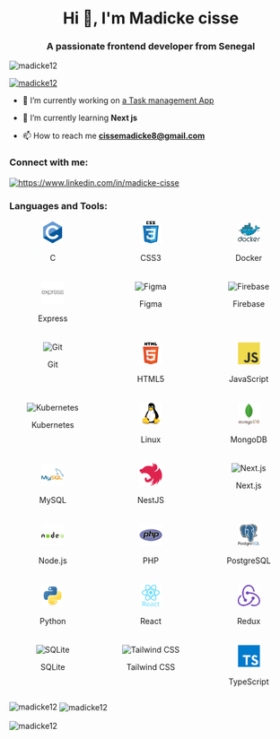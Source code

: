 <h1 align="center">Hi 👋, I'm Madicke cisse</h1>
<h3 align="center">A passionate frontend developer from Senegal</h3>

<p align="left"> <img src="https://komarev.com/ghpvc/?username=madicke12&label=Profile%20views&color=0e75b6&style=flat" alt="madicke12" /> </p>

<p align="left"> <a href="https://github.com/ryo-ma/github-profile-trophy"><img src="https://github-profile-trophy.vercel.app/?username=madicke12" alt="madicke12" /></a> </p>

- 🔭 I’m currently working on [a Task management App](https://github.com/madicke12/madicke-s-task-manangement-app)

- 🌱 I’m currently learning **Next js**

- 📫 How to reach me **cissemadicke8@gmail.com**

<h3 align="left">Connect with me:</h3>
<p align="left">
<a href="https://linkedin.com/in/https://www.linkedin.com/in/madicke-cisse" target="blank"><img align="center" src="https://raw.githubusercontent.com/rahuldkjain/github-profile-readme-generator/master/src/images/icons/Social/linked-in-alt.svg" alt="https://www.linkedin.com/in/madicke-cisse" height="30" width="40" /></a>
</p>

<h3 align="left">Languages and Tools:</h3>

<div style="display: grid; grid-template-columns: repeat(auto-fill, minmax(120px, 1fr)); gap: 20px; text-align: center;">

  <!-- C -->
  <div style="text-align: center;">
    <img src="https://raw.githubusercontent.com/devicons/devicon/master/icons/c/c-original.svg" alt="C" width="40" height="40"/>
    <p>C</p>
  </div>

  <!-- CSS3 -->
  <div style="text-align: center;">
    <img src="https://raw.githubusercontent.com/devicons/devicon/master/icons/css3/css3-original-wordmark.svg" alt="CSS3" width="40" height="40"/>
    <p>CSS3</p>
  </div>

  <!-- Docker -->
  <div style="text-align: center;">
    <img src="https://raw.githubusercontent.com/devicons/devicon/master/icons/docker/docker-original-wordmark.svg" alt="Docker" width="40" height="40"/>
    <p>Docker</p>
  </div>

  <!-- Express -->
  <div style="text-align: center;">
    <img src="https://raw.githubusercontent.com/devicons/devicon/master/icons/express/express-original-wordmark.svg" alt="Express" width="40" height="40"/>
    <p>Express</p>
  </div>

  <!-- Figma -->
  <div style="text-align: center;">
    <img src="https://www.vectorlogo.zone/logos/figma/figma-icon.svg" alt="Figma" width="40" height="40"/>
    <p>Figma</p>
  </div>

  <!-- Firebase -->
  <div style="text-align: center;">
    <img src="https://www.vectorlogo.zone/logos/firebase/firebase-icon.svg" alt="Firebase" width="40" height="40"/>
    <p>Firebase</p>
  </div>

  <!-- Git -->
  <div style="text-align: center;">
    <img src="https://www.vectorlogo.zone/logos/git-scm/git-scm-icon.svg" alt="Git" width="40" height="40"/>
    <p>Git</p>
  </div>

  <!-- HTML5 -->
  <div style="text-align: center;">
    <img src="https://raw.githubusercontent.com/devicons/devicon/master/icons/html5/html5-original-wordmark.svg" alt="HTML5" width="40" height="40"/>
    <p>HTML5</p>
  </div>

  <!-- JavaScript -->
  <div style="text-align: center;">
    <img src="https://raw.githubusercontent.com/devicons/devicon/master/icons/javascript/javascript-original.svg" alt="JavaScript" width="40" height="40"/>
    <p>JavaScript</p>
  </div>

  <!-- Kubernetes -->
  <div style="text-align: center;">
    <img src="https://www.vectorlogo.zone/logos/kubernetes/kubernetes-icon.svg" alt="Kubernetes" width="40" height="40"/>
    <p>Kubernetes</p>
  </div>

  <!-- Linux -->
  <div style="text-align: center;">
    <img src="https://raw.githubusercontent.com/devicons/devicon/master/icons/linux/linux-original.svg" alt="Linux" width="40" height="40"/>
    <p>Linux</p>
  </div>

  <!-- MongoDB -->
  <div style="text-align: center;">
    <img src="https://raw.githubusercontent.com/devicons/devicon/master/icons/mongodb/mongodb-original-wordmark.svg" alt="MongoDB" width="40" height="40"/>
    <p>MongoDB</p>
  </div>

  <!-- MySQL -->
  <div style="text-align: center;">
    <img src="https://raw.githubusercontent.com/devicons/devicon/master/icons/mysql/mysql-original-wordmark.svg" alt="MySQL" width="40" height="40"/>
    <p>MySQL</p>
  </div>

  <!-- NestJS -->
  <div style="text-align: center;">
    <img src="https://raw.githubusercontent.com/devicons/devicon/master/icons/nestjs/nestjs-plain.svg" alt="NestJS" width="40" height="40"/>
    <p>NestJS</p>
  </div>

  <!-- Next.js -->
  <div style="text-align: center;">
    <img src="https://cdn.worldvectorlogo.com/logos/nextjs-2.svg" alt="Next.js" width="40" height="40"/>
    <p>Next.js</p>
  </div>

  <!-- Node.js -->
  <div style="text-align: center;">
    <img src="https://raw.githubusercontent.com/devicons/devicon/master/icons/nodejs/nodejs-original-wordmark.svg" alt="Node.js" width="40" height="40"/>
    <p>Node.js</p>
  </div>

  <!-- PHP -->
  <div style="text-align: center;">
    <img src="https://raw.githubusercontent.com/devicons/devicon/master/icons/php/php-original.svg" alt="PHP" width="40" height="40"/>
    <p>PHP</p>
  </div>

  <!-- PostgreSQL -->
  <div style="text-align: center;">
    <img src="https://raw.githubusercontent.com/devicons/devicon/master/icons/postgresql/postgresql-original-wordmark.svg" alt="PostgreSQL" width="40" height="40"/>
    <p>PostgreSQL</p>
  </div>

  <!-- Python -->
  <div style="text-align: center;">
    <img src="https://raw.githubusercontent.com/devicons/devicon/master/icons/python/python-original.svg" alt="Python" width="40" height="40"/>
    <p>Python</p>
  </div>

  <!-- React -->
  <div style="text-align: center;">
    <img src="https://raw.githubusercontent.com/devicons/devicon/master/icons/react/react-original-wordmark.svg" alt="React" width="40" height="40"/>
    <p>React</p>
  </div>

  <!-- Redux -->
  <div style="text-align: center;">
    <img src="https://raw.githubusercontent.com/devicons/devicon/master/icons/redux/redux-original.svg" alt="Redux" width="40" height="40"/>
    <p>Redux</p>
  </div>

  <!-- SQLite -->
  <div style="text-align: center;">
    <img src="https://www.vectorlogo.zone/logos/sqlite/sqlite-icon.svg" alt="SQLite" width="40" height="40"/>
    <p>SQLite</p>
  </div>

  <!-- Tailwind CSS -->
  <div style="text-align: center;">
    <img src="https://www.vectorlogo.zone/logos/tailwindcss/tailwindcss-icon.svg" alt="Tailwind CSS" width="40" height="40"/>
    <p>Tailwind CSS</p>
  </div>

  <!-- TypeScript -->
  <div style="text-align: center;">
    <img src="https://raw.githubusercontent.com/devicons/devicon/master/icons/typescript/typescript-original.svg" alt="TypeScript" width="40" height="40"/>
    <p>TypeScript</p>
  </div>

</div>


<p><img align="left" src="https://github-readme-stats.vercel.app/api/top-langs?username=madicke12&show_icons=true&locale=en&layout=compact" alt="madicke12" /></p>

<p>&nbsp;<img align="center" src="https://github-readme-stats.vercel.app/api?username=madicke12&show_icons=true&locale=en" alt="madicke12" /></p>

<p><img align="center" src="https://github-readme-streak-stats.herokuapp.com/?user=madicke12&" alt="madicke12" /></p>
